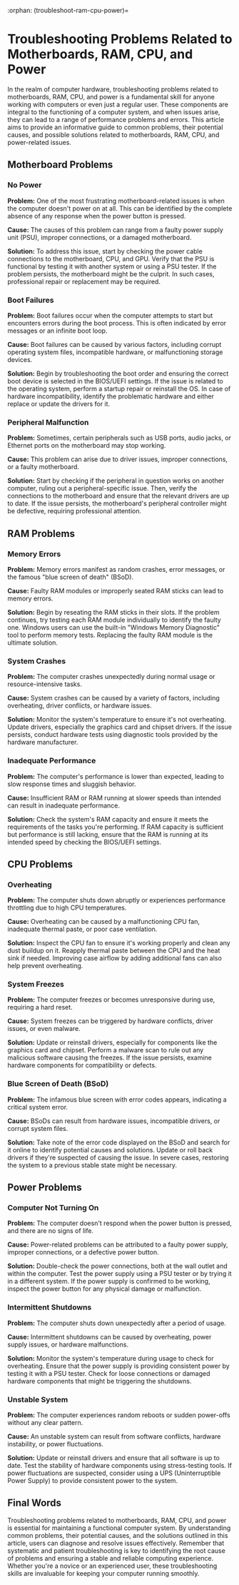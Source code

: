 :orphan:
(troubleshoot-ram-cpu-power)=

# Troubleshooting Problems Related to Motherboards, RAM, CPU, and Power

In the realm of computer hardware, troubleshooting problems related to motherboards, RAM, CPU, and power is a fundamental skill for anyone working with computers or even just a regular user. These components are integral to the functioning of a computer system, and when issues arise, they can lead to a range of performance problems and errors. This article aims to provide an informative guide to common problems, their potential causes, and possible solutions related to motherboards, RAM, CPU, and power-related issues.

## Motherboard Problems

### **No Power**

**Problem:** One of the most frustrating motherboard-related issues is when the computer doesn't power on at all. This can be identified by the complete absence of any response when the power button is pressed.

**Cause:** The causes of this problem can range from a faulty power supply unit (PSU), improper connections, or a damaged motherboard.

**Solution:** To address this issue, start by checking the power cable connections to the motherboard, CPU, and GPU. Verify that the PSU is functional by testing it with another system or using a PSU tester. If the problem persists, the motherboard might be the culprit. In such cases, professional repair or replacement may be required.

### **Boot Failures**

**Problem:** Boot failures occur when the computer attempts to start but encounters errors during the boot process. This is often indicated by error messages or an infinite boot loop.

**Cause:** Boot failures can be caused by various factors, including corrupt operating system files, incompatible hardware, or malfunctioning storage devices.

**Solution:** Begin by troubleshooting the boot order and ensuring the correct boot device is selected in the BIOS/UEFI settings. If the issue is related to the operating system, perform a startup repair or reinstall the OS. In case of hardware incompatibility, identify the problematic hardware and either replace or update the drivers for it.

### **Peripheral Malfunction**
**Problem:** Sometimes, certain peripherals such as USB ports, audio jacks, or Ethernet ports on the motherboard may stop working.

**Cause:** This problem can arise due to driver issues, improper connections, or a faulty motherboard.

**Solution:** Start by checking if the peripheral in question works on another computer, ruling out a peripheral-specific issue. Then, verify the connections to the motherboard and ensure that the relevant drivers are up to date. If the issue persists, the motherboard's peripheral controller might be defective, requiring professional attention.

## RAM Problems

### **Memory Errors**

**Problem:** Memory errors manifest as random crashes, error messages, or the famous "blue screen of death" (BSoD).

**Cause:** Faulty RAM modules or improperly seated RAM sticks can lead to memory errors.

**Solution:** Begin by reseating the RAM sticks in their slots. If the problem continues, try testing each RAM module individually to identify the faulty one. Windows users can use the built-in "Windows Memory Diagnostic" tool to perform memory tests. Replacing the faulty RAM module is the ultimate solution.

### **System Crashes**

**Problem:** The computer crashes unexpectedly during normal usage or resource-intensive tasks.

**Cause:** System crashes can be caused by a variety of factors, including overheating, driver conflicts, or hardware issues.

**Solution:** Monitor the system's temperature to ensure it's not overheating. Update drivers, especially the graphics card and chipset drivers. If the issue persists, conduct hardware tests using diagnostic tools provided by the hardware manufacturer. 

### **Inadequate Performance**

**Problem:** The computer's performance is lower than expected, leading to slow response times and sluggish behavior.

**Cause:** Insufficient RAM or RAM running at slower speeds than intended can result in inadequate performance.

**Solution:** Check the system's RAM capacity and ensure it meets the requirements of the tasks you're performing. If RAM capacity is sufficient but performance is still lacking, ensure that the RAM is running at its intended speed by checking the BIOS/UEFI settings.

## CPU Problems

### **Overheating**

**Problem:** The computer shuts down abruptly or experiences performance throttling due to high CPU temperatures.

**Cause:** Overheating can be caused by a malfunctioning CPU fan, inadequate thermal paste, or poor case ventilation.

**Solution:** Inspect the CPU fan to ensure it's working properly and clean any dust buildup on it. Reapply thermal paste between the CPU and the heat sink if needed. Improving case airflow by adding additional fans can also help prevent overheating.

### **System Freezes**

**Problem:** The computer freezes or becomes unresponsive during use, requiring a hard reset.

**Cause:** System freezes can be triggered by hardware conflicts, driver issues, or even malware.

**Solution:** Update or reinstall drivers, especially for components like the graphics card and chipset. Perform a malware scan to rule out any malicious software causing the freezes. If the issue persists, examine hardware components for compatibility or defects.

### **Blue Screen of Death (BSoD)**

**Problem:** The infamous blue screen with error codes appears, indicating a critical system error.

**Cause:** BSoDs can result from hardware issues, incompatible drivers, or corrupt system files.

**Solution:** Take note of the error code displayed on the BSoD and search for it online to identify potential causes and solutions. Update or roll back drivers if they're suspected of causing the issue. In severe cases, restoring the system to a previous stable state might be necessary.

## Power Problems

### **Computer Not Turning On**

**Problem:** The computer doesn't respond when the power button is pressed, and there are no signs of life.

**Cause:** Power-related problems can be attributed to a faulty power supply, improper connections, or a defective power button.

**Solution:** Double-check the power connections, both at the wall outlet and within the computer. Test the power supply using a PSU tester or by trying it in a different system. If the power supply is confirmed to be working, inspect the power button for any physical damage or malfunction.

### **Intermittent Shutdowns**

**Problem:** The computer shuts down unexpectedly after a period of usage.

**Cause:** Intermittent shutdowns can be caused by overheating, power supply issues, or hardware malfunctions.

**Solution:** Monitor the system's temperature during usage to check for overheating. Ensure that the power supply is providing consistent power by testing it with a PSU tester. Check for loose connections or damaged hardware components that might be triggering the shutdowns.

### **Unstable System**

**Problem:** The computer experiences random reboots or sudden power-offs without any clear pattern.

**Cause:** An unstable system can result from software conflicts, hardware instability, or power fluctuations.

**Solution:** Update or reinstall drivers and ensure that all software is up to date. Test the stability of hardware components using stress-testing tools. If power fluctuations are suspected, consider using a UPS (Uninterruptible Power Supply) to provide consistent power to the system.

## Final Words
Troubleshooting problems related to motherboards, RAM, CPU, and power is essential for maintaining a functional computer system. By understanding common problems, their potential causes, and the solutions outlined in this article, users can diagnose and resolve issues effectively. Remember that systematic and patient troubleshooting is key to identifying the root cause of problems and ensuring a stable and reliable computing experience. Whether you're a novice or an experienced user, these troubleshooting skills are invaluable for keeping your computer running smoothly.


